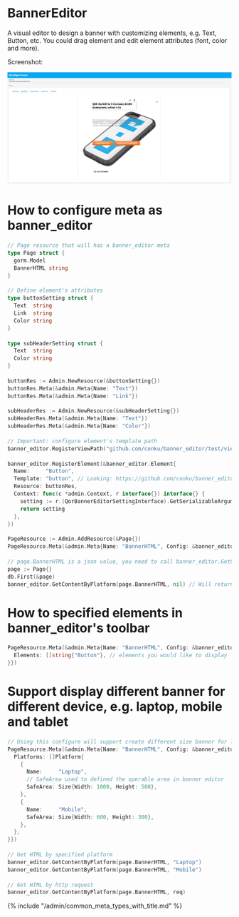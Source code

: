 # BannerEditor

A visual editor to design a banner with customizing elements, e.g. Text, Button, etc. You could drag element and edit element attributes (font, color and more).

Screenshot:

![banner_editor](banner_editor.jpg)

# How to configure meta as banner_editor

```go
// Page resource that will has a banner_editor meta
type Page struct {
  gorm.Model
  BannerHTML string
}

// Define element's attributes
type buttonSetting struct {
  Text  string
  Link  string
  Color string
}

type subHeaderSetting struct {
  Text  string
  Color string
}

buttonRes := Admin.NewResource(&buttonSetting{})
buttonRes.Meta(&admin.Meta{Name: "Text"})
buttonRes.Meta(&admin.Meta{Name: "Link"})

subHeaderRes := Admin.NewResource(&subHeaderSetting{})
subHeaderRes.Meta(&admin.Meta{Name: "Text"})
subHeaderRes.Meta(&admin.Meta{Name: "Color"})

// Important: configure element's template path
banner_editor.RegisterViewPath("github.com/conku/banner_editor/test/views")

banner_editor.RegisterElement(&banner_editor.Element{
  Name:     "Button",
  Template: "button", // Looking: https://github.com/conku/banner_editor/blob/master/test/views/button.tmpl
  Resource: buttonRes,
  Context: func(c *admin.Context, r interface{}) interface{} {
    setting := r.(QorBannerEditorSettingInterface).GetSerializableArgument(r.(QorBannerEditorSettingInterface)).(*buttonSetting)
    return setting
  },
})

PageResource := Admin.AddResource(&Page{})
PageResource.Meta(&admin.Meta{Name: "BannerHTML", Config: &banner_editor.BannerEditorConfig{}})

// page.BannerHTML is a json value, you need to call banner_editor.GetContentByPlatform in order to get correct HTML.
page := Page{}
db.First(&page)
banner_editor.GetContentByPlatform(page.BannerHTML, nil) // Will return generated HTML,
```

# How to specified elements in banner_editor's toolbar

```go
PageResource.Meta(&admin.Meta{Name: "BannerHTML", Config: &banner_editor.BannerEditorConfig{
  Elements: []string{"Button"}, // elements you would like to display
}})
```

# Support display different banner for different device, e.g. laptop, mobile and tablet

```go
// Using this configure will support create different size banner for laptop and tablet
PageResource.Meta(&admin.Meta{Name: "BannerHTML", Config: &banner_editor.BannerEditorConfig{
  Platforms: []Platform{
    {
      Name:     "Laptop",
      // SafeArea used to defined the operable area in banner editor
      SafeArea: Size{Width: 1000, Height: 500},
    },
    {
      Name:     "Mobile",
      SafeArea: Size{Width: 600, Height: 300},
    },
  },
}})

// Get HTML by specified platform
banner_editor.GetContentByPlatform(page.BannerHTML, "Laptop")
banner_editor.GetContentByPlatform(page.BannerHTML, "Mobile")

// Get HTML by http request
banner_editor.GetContentByPlatform(page.BannerHTML, req)
```

{% include "/admin/common_meta_types_with_title.md" %}
